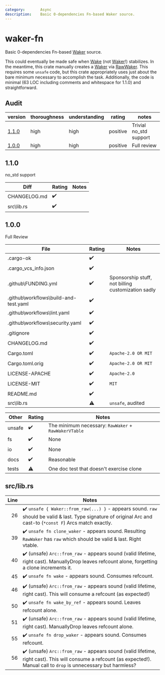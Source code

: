 ```yaml
---
category:       Async
description:    Basic 0-dependencies Fn-based Waker source.
---
```


# waker-fn

Basic 0-dependencies Fn-based [Waker] source.

This could eventually be made safe when [Wake] (not [Waker]!) stabilizes.
In the meantime, this crate manually creates a [Waker] via [RawWaker].
This requires some `unsafe` code, but this crate appropriately uses just about
the bare minimum necessary to accomplish the task.
Additionally, the code is minimal (63 LOC including comments and whitespace for 1.1.0) and straightforward.

[Wake]:     https://doc.rust-lang.org/std/task/trait.Wake.html
[Waker]:    https://doc.rust-lang.org/std/task/struct.Waker.html
[RawWaker]: https://doc.rust-lang.org/std/task/struct.RawWaker.html

## Audit

| version   | thoroughness | understanding | rating | notes |
| --------- | ------------ | ------------- | ------ | ----- |
| [1.1.0] | high | high | positive | Trivial no_std support
| [1.0.0] | high | high | positive | Full review

<!--
    thoroughness:   none low medium high
    understanding:  none low medium high
    rating:         dangerous negative neutral positive strong
-->

[1.1.0]: #1.1.0
[1.0.0]: #1.0.0

<h2 name="1.1.0">1.1.0</h2>

no_std support

| Diff                              | Rating | Notes |
| --------------------------------- | ------ | ----- |
| CHANGELOG.md                      | ✔️
| src\lib.rs                        | ✔️

<h2 name="1.0.0">1.0.0</h2>

Full Review

| File                              | Rating | Notes |
| --------------------------------- | ------ | ----- |
| .cargo-ok                         | ✔️
| .cargo_vcs_info.json              | ✔️
| .github\FUNDING.yml               | ✔️ | Sponsorship stuff, not billing customization sadly
| .github\workflows\build-and-test.yaml | ✔️
| .github\workflows\lint.yaml       | ✔️
| .github\workflows\security.yaml   | ✔️
| .gitignore                        | ✔️
| CHANGELOG.md                      | ✔️
| Cargo.toml                        | ✔️ | `Apache-2.0 OR MIT`
| Cargo.toml.orig                   | ✔️ | `Apache-2.0 OR MIT`
| LICENSE-APACHE                    | ✔️ | `Apache-2.0`
| LICENSE-MIT                       | ✔️ | `MIT`
| README.md                         | ✔️
| src\lib.rs                        | ⚠️ | `unsafe`, audited

| Other     | Rating | Notes |
| --------- | ------ | ----- |
| unsafe    | ✔️ | The minimum necessary: `RawWaker` + `RawWakerVTable`
| fs        | ✔️ | None
| io        | ✔️ | None
| docs      | ✔️ | Reasonable
| tests     | ⚠️ | One doc test that doesn't exercise clone

<h2 name="1.0.0/src/lib.rs">src/lib.rs</h2>

| Line  | Notes |
| -----:| ----- |
| 26    | ✔️ `unsafe { Waker::from_raw(...) }` - appears sound.  `raw` should be valid & last.  Type signature of original Arc and cast-to (`*const F`) Arcs match exactly.
| 39    | ✔️ `unsafe fn clone_waker` - appears sound.  Resulting `RawWaker` has `raw` which should be valid & last.  Right vtable.
| 40    | ✔️ (unsafe) `Arc::from_raw` - appears sound (valid lifetime, right cast).  ManuallyDrop leaves refcount alone, forgetting a clone increments it.
| 45    | ✔️ `unsafe fn wake` - appears sound.  Consumes refcount.
| 46    | ✔️ (unsafe) `Arc::from_raw` - appears sound (valid lifetime, right cast).  This will consume a refcount (as expected!)
| 50    | ✔️ `unsafe fn wake_by_ref` - appears sound.  Leaves refcount alone.
| 51    | ✔️ (unsafe) `Arc::from_raw` - appears sound (valid lifetime, right cast).  ManuallyDrop leaves refcount alone.
| 55    | ✔️ `unsafe fn drop_waker` - appears sound.  Consumes refcount.
| 56    | ✔️ (unsafe) `Arc::from_raw` - appears sound (valid lifetime, right cast).  This will consume a refcount (as expected!).  Manual call to `drop` is unnecessary but harmless?

<!-- Templates

✔️❔⚠️❗️

#### :exclamation:  \[1\] Unsound ...
#### \[1\] Note ...
[1]: #exclamation--1-unsound-...
[2]: #1-note-...
[user/repository#1]: https://github.com/user/repository/issues/1
[user/repository#1]: https://github.com/user/repository/pull/1



# DiffVersionTemplate

| diff                  | rating | notes |
| --------------------- | ------ | ----- |
| 

# Full File Version Template

| Line  | Notes |
| -----:| ----- |
| 

-->
